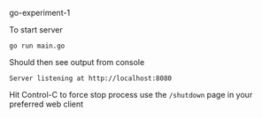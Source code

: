 go-experiment-1

To start server 

```shell
go run main.go
```

Should then see output from console

```shell
Server listening at http://localhost:8080
```

Hit Control-C to force stop process use the `/shutdown` page in your preferred web client